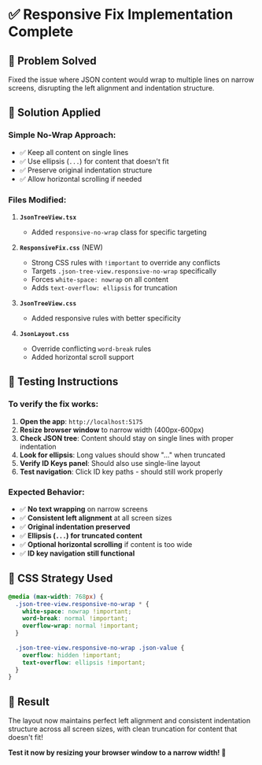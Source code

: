 # ✅ Responsive Fix Implementation Complete

## 🎯 **Problem Solved**
Fixed the issue where JSON content would wrap to multiple lines on narrow screens, disrupting the left alignment and indentation structure.

## 🔧 **Solution Applied**

### **Simple No-Wrap Approach:**
- ✅ Keep all content on single lines
- ✅ Use ellipsis (`...`) for content that doesn't fit
- ✅ Preserve original indentation structure
- ✅ Allow horizontal scrolling if needed

### **Files Modified:**

1. **`JsonTreeView.tsx`**
   - Added `responsive-no-wrap` class for specific targeting

2. **`ResponsiveFix.css`** (NEW)
   - Strong CSS rules with `!important` to override any conflicts
   - Targets `.json-tree-view.responsive-no-wrap` specifically
   - Forces `white-space: nowrap` on all content
   - Adds `text-overflow: ellipsis` for truncation

3. **`JsonTreeView.css`**
   - Added responsive rules with better specificity

4. **`JsonLayout.css`**
   - Override conflicting `word-break` rules
   - Added horizontal scroll support

## 🧪 **Testing Instructions**

### **To verify the fix works:**

1. **Open the app**: `http://localhost:5175`
2. **Resize browser window** to narrow width (400px-600px)
3. **Check JSON tree**: Content should stay on single lines with proper indentation
4. **Look for ellipsis**: Long values should show "..." when truncated
5. **Verify ID Keys panel**: Should also use single-line layout
6. **Test navigation**: Click ID key paths - should still work properly

### **Expected Behavior:**
- ✅ **No text wrapping** on narrow screens
- ✅ **Consistent left alignment** at all screen sizes
- ✅ **Original indentation preserved**
- ✅ **Ellipsis (`...`) for truncated content**
- ✅ **Optional horizontal scrolling** if content is too wide
- ✅ **ID key navigation still functional**

## 🎨 **CSS Strategy Used**

```css
@media (max-width: 768px) {
  .json-tree-view.responsive-no-wrap * {
    white-space: nowrap !important;
    word-break: normal !important;
    overflow-wrap: normal !important;
  }
  
  .json-tree-view.responsive-no-wrap .json-value {
    overflow: hidden !important;
    text-overflow: ellipsis !important;
  }
}
```

## 🚀 **Result**
The layout now maintains perfect left alignment and consistent indentation structure across all screen sizes, with clean truncation for content that doesn't fit!

**Test it now by resizing your browser window to a narrow width! 📱**
